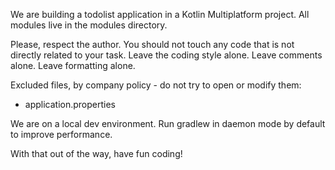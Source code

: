 We are building a todolist application in a Kotlin Multiplatform project.
All modules live in the modules directory.

Please, respect the author. You should not touch any code that is not directly related to your task.
Leave the coding style alone. Leave comments alone. Leave formatting alone.

Excluded files, by company policy - do not try to open or modify them:
- application.properties

We are on a local dev environment.
Run gradlew in daemon mode by default to improve performance.

With that out of the way, have fun coding!